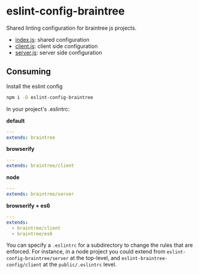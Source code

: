 eslint-config-braintree
===

Shared linting configuration for braintree js projects.

- [index.js](./index.js): shared configuration
- [client.js](./client.js): client side configuration
- [server.js](./server.js): server side configuration

Consuming
---

Install the eslint config

```bash
npm i -D eslint-config-braintree
```

In your project's .eslintrc:

__default__
```yaml
---
extends: braintree
```

__browserify__
```yaml
---
extends: braintree/client
```

__node__
```yaml
---
extends: braintree/server
```

__browserify + es6__
```yaml
---
extends:
  - braintree/client
  - braintree/es6
```

You can specify a `.eslintrc` for a subdirectory to change the rules that are enforced. For instance, in a node project you could extend from `eslint-config-braintree/server` at the top-level, and `eslint-braintree-config/client` at the `public/.eslintrc` level.
